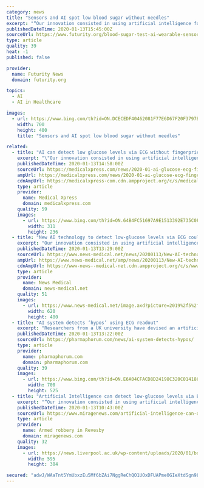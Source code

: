 ```yaml
---
category: news
title: "Sensors and AI spot low blood sugar without needles"
excerpt: "“Our innovation consisted in using artificial intelligence for automatic detecting hypoglycemia via few ECG beats ... that training the system using cohort data would not give the same results. Personalized therapy based on the new system could be more effective than current approaches. “The performance of AI algorithms trained over ..."
publishedDateTime: 2020-01-13T15:45:00Z
sourceUrl: https://www.futurity.org/blood-sugar-test-ai-wearable-sensors-2254812/
type: article
quality: 39
heat: -1
published: false

provider:
  name: Futurity News
  domain: futurity.org

topics:
  - AI
  - AI in Healthcare

images:
  - url: https://www.bing.com/th?id=ON.DCECEDF40462081F77E6D67F20F3797B
    width: 700
    height: 400
    title: "Sensors and AI spot low blood sugar without needles"

related:
  - title: "AI can detect low glucose levels via ECG without fingerprick test"
    excerpt: "\"Our innovation consisted in using artificial intelligence for automatic detecting ... Likewise, personalised therapy based on our system could be more effective than current approaches."
    publishedDateTime: 2020-01-13T14:58:00Z
    sourceUrl: https://medicalxpress.com/news/2020-01-ai-glucose-ecg-fingerprick.html
    ampUrl: https://medicalxpress.com/news/2020-01-ai-glucose-ecg-fingerprick.amp
    cdnAmpUrl: https://medicalxpress-com.cdn.ampproject.org/c/s/medicalxpress.com/news/2020-01-ai-glucose-ecg-fingerprick.amp
    type: article
    provider:
      name: Medical Xpress
      domain: medicalxpress.com
    quality: 59
    images:
      - url: https://www.bing.com/th?id=ON.64B4FC51697A9E1513392E735C0FB502
        width: 311
        height: 236
  - title: "New AI technology to detect low-glucose levels via ECG could replace finger-prick tests"
    excerpt: "Our innovation consisted in using artificial intelligence for automatic detecting hypoglycemia via few ECG beats ... that training the system using cohort data would not give the same results. Likewise, personalized therapy based on our system could be more effective than current approaches. Dr. Leandro Pecchia comments: The differences ..."
    publishedDateTime: 2020-01-13T13:29:00Z
    sourceUrl: https://www.news-medical.net/news/20200113/New-AI-technology-to-detect-low-glucose-levels-via-ECG-could-replace-finger-prick-tests.aspx
    ampUrl: https://www.news-medical.net/amp/news/20200113/New-AI-technology-to-detect-low-glucose-levels-via-ECG-could-replace-finger-prick-tests.aspx
    cdnAmpUrl: https://www-news--medical-net.cdn.ampproject.org/c/s/www.news-medical.net/amp/news/20200113/New-AI-technology-to-detect-low-glucose-levels-via-ECG-could-replace-finger-prick-tests.aspx
    type: article
    provider:
      name: News Medical
      domain: news-medical.net
    quality: 51
    images:
      - url: https://www.news-medical.net/image.axd?picture=2019%2f5%2ffuturistic_techno_design_on_background_of_supercomputer_data_center_-_Image_-_Timofeev_Vladimir_M1_402c068791b640469e416c4f55d84afe-620x480.jpg
        width: 620
        height: 480
  - title: "AI system detects ‘hypos’ using ECG readout"
    excerpt: "Researchers from a UK university have devised an artificial intelligence (AI)-based system that can detect low glucose levels ... Based on this information, clinicians can adapt the therapy to each individual. Clearly more clinical research is required to confirm these results in wider populations. This is why we are looking for partners.”"
    publishedDateTime: 2020-01-13T13:22:00Z
    sourceUrl: https://pharmaphorum.com/news/ai-system-detects-hypos/
    type: article
    provider:
      name: pharmaphorum.com
      domain: pharmaphorum.com
    quality: 39
    images:
      - url: https://www.bing.com/th?id=ON.E6A04CFACD8D24198C320C0141868D04
        width: 700
        height: 525
  - title: "Artificial Intelligence can detect low-glucose levels via ECG without fingerpick test"
    excerpt: "“Our innovation consisted in using artificial intelligence for automatic detecting hypoglycaemia via few ECG beats ... that training the system using cohort data would not give the same results. Likewise, personalised therapy based on our system could be more effective than current approaches. Dr Leandro Pecchia comments: “The differences ..."
    publishedDateTime: 2020-01-13T10:43:00Z
    sourceUrl: https://www.miragenews.com/artificial-intelligence-can-detect-low-glucose-levels-via-ecg-without-fingerpick-test/
    type: article
    provider:
      name: Armed robbery in Revesby
      domain: miragenews.com
    quality: 32
    images:
      - url: https://news.liverpool.ac.uk/wp-content/uploads/2020/01/books-1wb-1.jpg
        width: 595
        height: 384

secured: "adwJ/WAaTnt5YmUbxzEu5Mf6bZAi7NggReChQO1UOxDFUAPme0GIeXtdSgn9LgEmyfUczQAsdhzhjWY7Nc3STCYHHGVFvt5+RvpdyNsa1eiaJRlealEgbG24lyfd66CdPdqJClAXwk52lvltayCMx//3JeH4qiMtrTTU0LZT1WsdSlMsVfxPiM6qL/wnWbWf/ffv3/sgJiIYCBzXVq64i3P2FoiOns5q2bWTm5C/N7q7toccwQq2oXyHwmeK0iM1WYF3NBFahxX05pp1u4tCdQ==;xtaL/ND716ITDxhflt1KDw=="
---
```


